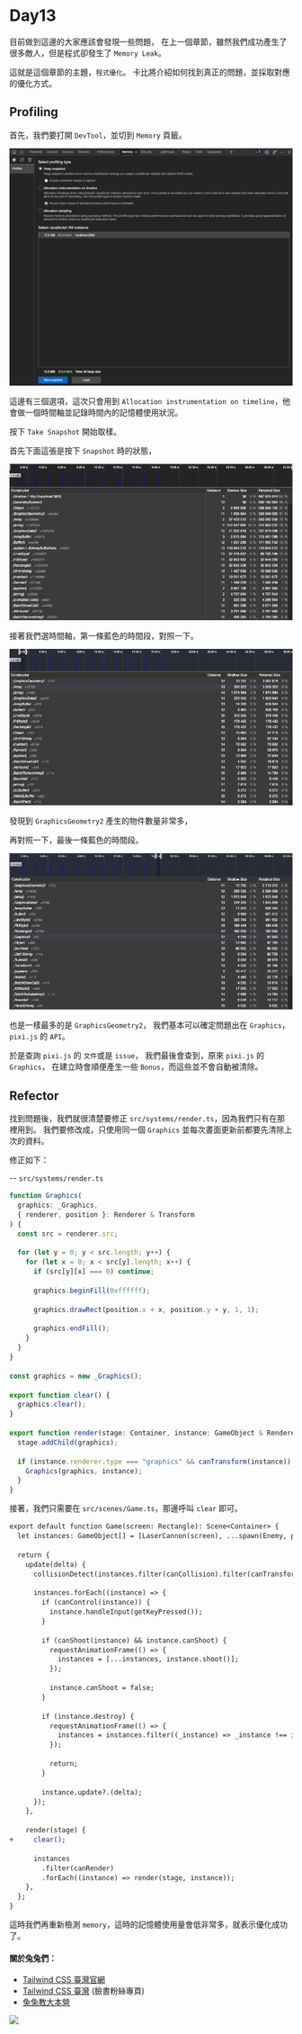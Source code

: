 # Day13

目前做到這邊的大家應該會發現一些問題，
在上一個章節，雖然我們成功產生了很多敵人，但是程式卻發生了 `Memory Leak`。

這就是這個章節的主題，`程式優化`。
卡比將介紹如何找到真正的問題，並採取對應的優化方式。

## Profiling

首先，我們要打開 `DevTool`，並切到 `Memory` 頁籤。

![](./day13/profile_memory.png)

這邊有三個選項，這次只會用到 `Allocation instrumentation on timeline`，他會做一個時間軸並記錄時間內的記憶體使用狀況。

按下 `Take Snapshot` 開始取樣。

首先下面這張是按下 `Snapshot` 時的狀態，

![](./day13/init.png)

接著我們選時間軸，第一條藍色的時間段，對照一下。

![](./day13/first_sample.png)

發現到 `GraphicsGeometry2` 產生的物件數量非常多，

再對照一下，最後一條藍色的時間段。

![](./day13/second_sample.png)

也是一樣最多的是 `GraphicsGeometry2`，
我們基本可以確定問題出在 `Graphics`， `pixi.js` 的 `API`。

於是查詢 `pixi.js` 的 `文件`或是 `issue`，
我們最後會查到，原來 `pixi.js` 的 `Graphics`，
在建立時會順便產生一些 `Bonus`，而這些並不會自動被清除。

## Refector

找到問題後，我們就很清楚要修正 `src/systems/render.ts`，因為我們只有在那裡用到。
我們要修改成，只使用同一個 `Graphics` 並每次畫面更新前都要先清除上次的資料。

修正如下：

-- `src/systems/render.ts`

```ts
function Graphics(
  graphics: _Graphics,
  { renderer, position }: Renderer & Transform
) {
  const src = renderer.src;

  for (let y = 0; y < src.length; y++) {
    for (let x = 0; x < src[y].length; x++) {
      if (src[y][x] === 0) continue;

      graphics.beginFill(0xffffff);

      graphics.drawRect(position.x + x, position.y + y, 1, 1);

      graphics.endFill();
    }
  }
}

const graphics = new _Graphics();

export function clear() {
  graphics.clear();
}

export function render(stage: Container, instance: GameObject & Renderer) {
  stage.addChild(graphics);

  if (instance.renderer.type === "graphics" && canTransform(instance)) {
    Graphics(graphics, instance);
  }
}
```

接著，我們只需要在 `src/scenes/Game.ts`，那邊呼叫 `clear` 即可。

```diff
export default function Game(screen: Rectangle): Scene<Container> {
  let instances: GameObject[] = [LaserCannon(screen), ...spawn(Enemy, points)];

  return {
    update(delta) {
      collisionDetect(instances.filter(canCollision).filter(canTransform));

      instances.forEach((instance) => {
        if (canControl(instance)) {
          instance.handleInput(getKeyPressed());
        }

        if (canShoot(instance) && instance.canShoot) {
          requestAnimationFrame(() => {
            instances = [...instances, instance.shoot()];
          });

          instance.canShoot = false;
        }

        if (instance.destroy) {
          requestAnimationFrame(() => {
            instances = instances.filter((_instance) => _instance !== instance);
          });

          return;
        }

        instance.update?.(delta);
      });
    },

    render(stage) {
+     clear();

      instances
        .filter(canRender)
        .forEach((instance) => render(stage, instance));
    },
  };
}
```

這時我們再重新檢測 `memory`，這時的記憶體使用量會低非常多，就表示優化成功了。

#### 關於兔兔們：

- [Tailwind CSS 臺灣官網](https://tailwindcss.tw)
- [Tailwind CSS 臺灣](https://www.facebook.com/tailwindcss.tw) (臉書粉絲專頁)
- [兔兔教大本營](https://www.facebook.com/lalarabbits-%E5%85%94%E5%85%94%E6%95%99%E5%A4%A7%E6%9C%AC%E7%87%9F-102150975410839/)

![](https://i.imgur.com/PwE2UE9.jpg)
